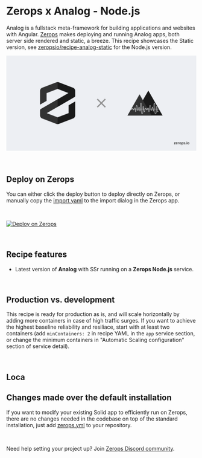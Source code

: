 # Zerops x Analog - Node.js

Analog is a fullstack meta-framework for building applications and websites with Angular. [Zerops](https://zerops.io) makes deploying and running Analog apps, both server side rendered and static, a breeze. This recipe showcases the Static version, see [zeropsio/recipe-analog-static](https://github.com/zeropsio/recipe-analog-static) for the Node.js version.

![analog](https://github.com/zeropsio/recipe-shared-assets/blob/main/covers/svg/cover-analog.svg)

<br/>

## Deploy on Zerops

You can either click the deploy button to deploy directly on Zerops, or manually copy the [import yaml](https://github.com/zeropsio/recipe-analog-nodejs/blob/main/zerops-project-import.yml) to the import dialog in the Zerops app.

<br/>

[![Deploy on Zerops](https://github.com/zeropsio/recipe-shared-assets/blob/main/deploy-button/green/deploy-button.svg)](https://app.zerops.io/recipe/analog-nodejs)

<br/>

## Recipe features

- Latest version of **Analog** with SSr running on a **Zerops Node.js** service.

<br/>

## Production vs. development

This recipe is ready for production as is, and will scale horizontally by adding more containers in case of high traffic surges. If you want to achieve the highest baseline reliability and resiliace, start with at least two containers (add `minContainers: 2` in recipe YAML in the `app` service section, or change the minimum containers in "Automatic Scaling configuration" section of service detail).

<br/>

## Loca

## Changes made over the default installation

If you want to modify your existing Solid app to efficiently run on Zerops, there are no changes needed in the codebase on top of the standard installation, just add [zerops.yml](https://github.com/zeropsio/recipe-analog-nodejs/blob/main/zerops.yml) to your repository.


<br/>

Need help setting your project up? Join [Zerops Discord community](https://discord.com/invite/WDvCZ54).